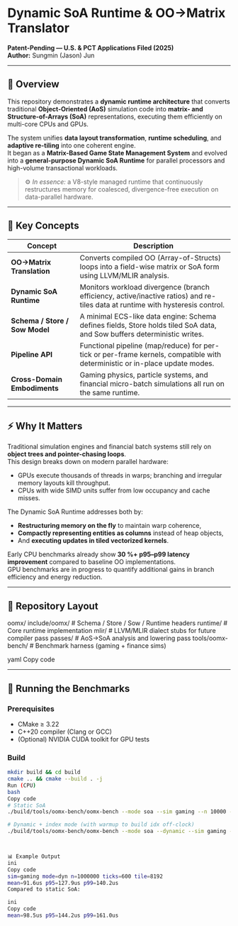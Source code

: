 # Dynamic SoA Runtime & OO→Matrix Translator
**Patent-Pending — U.S. & PCT Applications Filed (2025)**  
**Author:** Sungmin (Jason) Jun

---

## 🧩 Overview
This repository demonstrates a **dynamic runtime architecture** that converts traditional **Object-Oriented (AoS)** simulation code into **matrix- and Structure-of-Arrays (SoA)** representations, executing them efficiently on multi-core CPUs and GPUs.

The system unifies **data layout transformation**, **runtime scheduling**, and **adaptive re-tiling** into one coherent engine.  
It began as a **Matrix-Based Game State Management System** and evolved into a **general-purpose Dynamic SoA Runtime** for parallel processors and high-volume transactional workloads.

> ⚙️ *In essence:* a V8-style managed runtime that continuously restructures memory for coalesced, divergence-free execution on data-parallel hardware.

---

## 🧠 Key Concepts

| Concept | Description |
|----------|--------------|
| **OO→Matrix Translation** | Converts compiled OO (Array-of-Structs) loops into a field-wise matrix or SoA form using LLVM/MLIR analysis. |
| **Dynamic SoA Runtime** | Monitors workload divergence (branch efficiency, active/inactive ratios) and re-tiles data at runtime with hysteresis control. |
| **Schema / Store / Sow Model** | A minimal ECS-like data engine: Schema defines fields, Store holds tiled SoA data, and Sow buffers deterministic writes. |
| **Pipeline API** | Functional pipeline (map/reduce) for per-tick or per-frame kernels, compatible with deterministic or in-place update modes. |
| **Cross-Domain Embodiments** | Gaming physics, particle systems, and financial micro-batch simulations all run on the same runtime. |

---

## ⚡ Why It Matters

Traditional simulation engines and financial batch systems still rely on **object trees and pointer-chasing loops**.  
This design breaks down on modern parallel hardware:

- GPUs execute thousands of threads in warps; branching and irregular memory layouts kill throughput.  
- CPUs with wide SIMD units suffer from low occupancy and cache misses.

The Dynamic SoA Runtime addresses both by:
- **Restructuring memory on the fly** to maintain warp coherence,
- **Compactly representing entities as columns** instead of heap objects,
- And **executing updates in tiled vectorized kernels**.

Early CPU benchmarks already show **30 %+ p95–p99 latency improvement** compared to baseline OO implementations.  
GPU benchmarks are in progress to quantify additional gains in branch efficiency and energy reduction.

---

## 🧬 Repository Layout
oomx/
include/oomx/ # Schema / Store / Sow / Runtime headers
runtime/ # Core runtime implementation
mlir/ # LLVM/MLIR dialect stubs for future compiler pass
passes/ # AoS→SoA analysis and lowering pass
tools/oomx-bench/ # Benchmark harness (gaming + finance sims)

yaml
Copy code

---

## 🧪 Running the Benchmarks

### Prerequisites
- CMake ≥ 3.22  
- C++20 compiler (Clang or GCC)  
- (Optional) NVIDIA CUDA toolkit for GPU tests  

### Build
```bash
mkdir build && cd build
cmake .. && cmake --build . -j
Run (CPU)
bash
Copy code
# Static SoA
./build/tools/oomx-bench/oomx-bench --mode soa --sim gaming --n 10000 --ticks 100 --tile 8192

# Dynamic + index mode (with warmup to build idx off-clock)
./build/tools/oomx-bench/oomx-bench --mode soa --dynamic --sim gaming --n 10000 --ticks 100 --warmup 20 --tile 8192



📊 Example Output
ini
Copy code
sim=gaming mode=dyn n=1000000 ticks=600 tile=8192
mean=91.6us p95=127.9us p99=140.2us
Compared to static SoA:

ini
Copy code
mean=98.5us p95=144.2us p99=161.0us